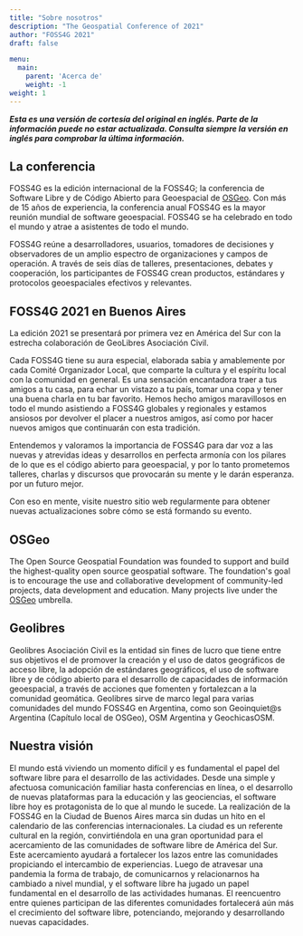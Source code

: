 ```yaml
---
title: "Sobre nosotros"
description: "The Geospatial Conference of 2021"
author: "FOSS4G 2021"
draft: false

menu:
  main:
    parent: 'Acerca de'
    weight: -1
weight: 1     
---
```


***Esta es una versión de cortesía del original en inglés. Parte de la información puede no estar actualizada. Consulta siempre la versión en inglés para comprobar la última información.***

## La conferencia
FOSS4G es la edición internacional de la FOSS4G; la conferencia de Software Libre y de Código Abierto para Geoespacial de [OSGeo](https://www.osgeo.org/). Con más de 15 años de experiencia, la conferencia anual FOSS4G es la mayor reunión mundial de software geoespacial. FOSS4G se ha celebrado en todo el mundo y atrae a asistentes de todo el mundo.

FOSS4G reúne a desarrolladores, usuarios, tomadores de decisiones y observadores de un amplio espectro de organizaciones y campos de operación. A través de seis días de talleres, presentaciones, debates y cooperación, los participantes de FOSS4G crean productos, estándares y protocolos geoespaciales efectivos y relevantes.

## FOSS4G 2021 en Buenos Aires
La edición 2021 se presentará por primera vez en América del Sur con la estrecha colaboración de GeoLibres Asociación Civil.

Cada FOSS4G tiene su aura especial, elaborada sabia y amablemente por cada Comité Organizador Local, que comparte la cultura y el espíritu local con la comunidad en general. Es una sensación encantadora traer a tus amigos a tu casa, para echar un vistazo a tu país, tomar una copa y tener una buena charla en tu bar favorito. Hemos hecho amigos maravillosos en todo el mundo asistiendo a FOSS4G globales y regionales y estamos ansiosos por devolver el placer a nuestros amigos, así como por hacer nuevos amigos que continuarán con esta tradición.
 
Entendemos y valoramos la importancia de FOSS4G para dar voz a las nuevas y atrevidas ideas y desarrollos en perfecta armonía con los pilares de lo que es el código abierto para geoespacial, y por lo tanto prometemos talleres, charlas y discursos que provocarán su mente y le darán esperanza. por un futuro mejor.

Con eso en mente, visite nuestro sitio web regularmente para obtener nuevas actualizaciones sobre cómo se está formando su evento.

## OSGeo
The Open Source Geospatial Foundation was founded to support and build the highest-quality open source geospatial software. The foundation's goal is to encourage the use and collaborative development of community-led projects, data development and education. Many projects live under the [OSGeo](https://www.osgeo.org/) umbrella.

## Geolibres
Geolibres Asociación Civil es la entidad sin fines de lucro que tiene entre sus objetivos el de promover la creación y el uso de datos geográficos de acceso libre, la adopción de estándares geográficos, el uso de software libre y de código abierto para el desarrollo de capacidades de información geoespacial, a través de acciones que fomenten y fortalezcan a la comunidad geomática. Geolibres sirve de marco legal para varias comunidades del mundo FOSS4G en Argentina, como son Geoinquiet@s Argentina (Capítulo local de OSGeo), OSM Argentina y GeochicasOSM.

## Nuestra visión
El mundo está viviendo un momento difícil y es fundamental el papel del software libre para el desarrollo de las actividades. Desde una simple y afectuosa comunicación familiar hasta conferencias en línea, o el desarrollo de nuevas plataformas para la educación y las geociencias, el software libre hoy es protagonista de lo que al mundo le sucede.
La realización de la FOSS4G en la Ciudad de Buenos Aires marca sin dudas un hito en el calendario de las conferencias internacionales. La ciudad es un referente cultural en la región, convirtiéndola en una gran oportunidad para el acercamiento de las comunidades de software libre de América del Sur. Este acercamiento ayudará a fortalecer los lazos entre las comunidades propiciando el intercambio de experiencias.
Luego de atravesar una pandemia la forma de trabajo, de comunicarnos y relacionarnos ha cambiado a nivel mundial, y el software libre ha jugado un papel fundamental en el desarrollo de las actividades humanas. El reencuentro entre quienes participan de las diferentes comunidades fortalecerá aún más el crecimiento del software libre, potenciando, mejorando y desarrollando nuevas capacidades.